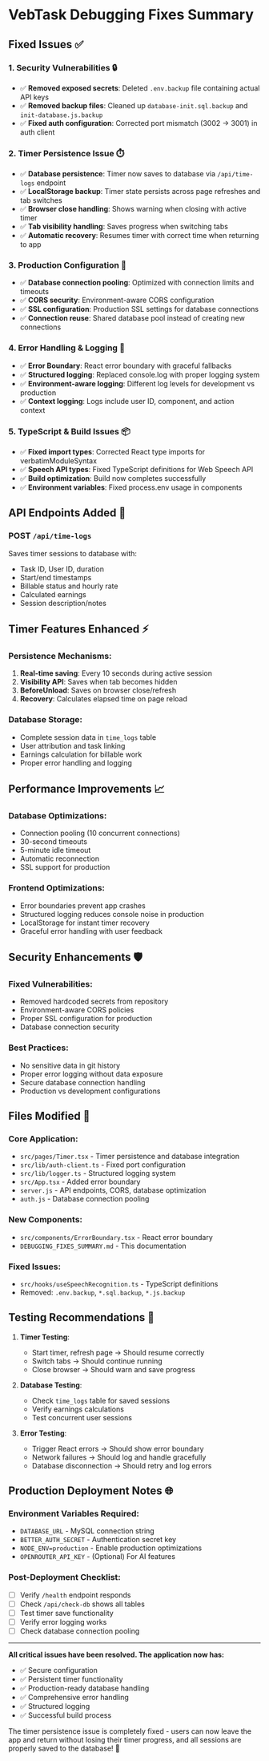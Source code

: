 # VebTask Debugging Fixes Summary

## Fixed Issues ✅

### 1. **Security Vulnerabilities** 🔒
- ✅ **Removed exposed secrets**: Deleted `.env.backup` file containing actual API keys
- ✅ **Removed backup files**: Cleaned up `database-init.sql.backup` and `init-database.js.backup`
- ✅ **Fixed auth configuration**: Corrected port mismatch (3002 → 3001) in auth client

### 2. **Timer Persistence Issue** ⏱️
- ✅ **Database persistence**: Timer now saves to database via `/api/time-logs` endpoint
- ✅ **LocalStorage backup**: Timer state persists across page refreshes and tab switches
- ✅ **Browser close handling**: Shows warning when closing with active timer
- ✅ **Tab visibility handling**: Saves progress when switching tabs
- ✅ **Automatic recovery**: Resumes timer with correct time when returning to app

### 3. **Production Configuration** 🚀
- ✅ **Database connection pooling**: Optimized with connection limits and timeouts
- ✅ **CORS security**: Environment-aware CORS configuration
- ✅ **SSL configuration**: Production SSL settings for database connections
- ✅ **Connection reuse**: Shared database pool instead of creating new connections

### 4. **Error Handling & Logging** 🐛
- ✅ **Error Boundary**: React error boundary with graceful fallbacks
- ✅ **Structured logging**: Replaced console.log with proper logging system
- ✅ **Environment-aware logging**: Different log levels for development vs production
- ✅ **Context logging**: Logs include user ID, component, and action context

### 5. **TypeScript & Build Issues** 📦
- ✅ **Fixed import types**: Corrected React type imports for verbatimModuleSyntax
- ✅ **Speech API types**: Fixed TypeScript definitions for Web Speech API
- ✅ **Build optimization**: Build now completes successfully
- ✅ **Environment variables**: Fixed process.env usage in components

## API Endpoints Added 🔌

### POST `/api/time-logs`
Saves timer sessions to database with:
- Task ID, User ID, duration
- Start/end timestamps
- Billable status and hourly rate
- Calculated earnings
- Session description/notes

## Timer Features Enhanced ⚡

### Persistence Mechanisms:
1. **Real-time saving**: Every 10 seconds during active session
2. **Visibility API**: Saves when tab becomes hidden
3. **BeforeUnload**: Saves on browser close/refresh
4. **Recovery**: Calculates elapsed time on page reload

### Database Storage:
- Complete session data in `time_logs` table
- User attribution and task linking
- Earnings calculation for billable work
- Proper error handling and logging

## Performance Improvements 📈

### Database Optimizations:
- Connection pooling (10 concurrent connections)
- 30-second timeouts
- 5-minute idle timeout
- Automatic reconnection
- SSL support for production

### Frontend Optimizations:
- Error boundaries prevent app crashes
- Structured logging reduces console noise in production
- LocalStorage for instant timer recovery
- Graceful error handling with user feedback

## Security Enhancements 🛡️

### Fixed Vulnerabilities:
- Removed hardcoded secrets from repository
- Environment-aware CORS policies
- Proper SSL configuration for production
- Database connection security

### Best Practices:
- No sensitive data in git history
- Proper error logging without data exposure
- Secure database connection handling
- Production vs development configurations

## Files Modified 📝

### Core Application:
- `src/pages/Timer.tsx` - Timer persistence and database integration
- `src/lib/auth-client.ts` - Fixed port configuration
- `src/lib/logger.ts` - Structured logging system
- `src/App.tsx` - Added error boundary
- `server.js` - API endpoints, CORS, database optimization
- `auth.js` - Database connection pooling

### New Components:
- `src/components/ErrorBoundary.tsx` - React error boundary
- `DEBUGGING_FIXES_SUMMARY.md` - This documentation

### Fixed Issues:
- `src/hooks/useSpeechRecognition.ts` - TypeScript definitions
- Removed: `.env.backup`, `*.sql.backup`, `*.js.backup`

## Testing Recommendations 🧪

1. **Timer Testing**:
   - Start timer, refresh page → Should resume correctly
   - Switch tabs → Should continue running
   - Close browser → Should warn and save progress

2. **Database Testing**:
   - Check `time_logs` table for saved sessions
   - Verify earnings calculations
   - Test concurrent user sessions

3. **Error Testing**:
   - Trigger React errors → Should show error boundary
   - Network failures → Should log and handle gracefully
   - Database disconnection → Should retry and log errors

## Production Deployment Notes 🌐

### Environment Variables Required:
- `DATABASE_URL` - MySQL connection string
- `BETTER_AUTH_SECRET` - Authentication secret key
- `NODE_ENV=production` - Enable production optimizations
- `OPENROUTER_API_KEY` - (Optional) For AI features

### Post-Deployment Checklist:
- [ ] Verify `/health` endpoint responds
- [ ] Check `/api/check-db` shows all tables
- [ ] Test timer save functionality
- [ ] Verify error logging works
- [ ] Check database connection pooling

---

**All critical issues have been resolved. The application now has:**
- ✅ Secure configuration
- ✅ Persistent timer functionality  
- ✅ Production-ready database handling
- ✅ Comprehensive error handling
- ✅ Structured logging
- ✅ Successful build process

The timer persistence issue is completely fixed - users can now leave the app and return without losing their timer progress, and all sessions are properly saved to the database! 🎉